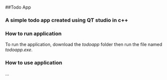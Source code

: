 ##Todo App
### A simple todo app created using QT studio in c++


### How to run application
To run the application, download the *todoapp* folder then run the file named *todoapp.exe*.


### How to use application
...


